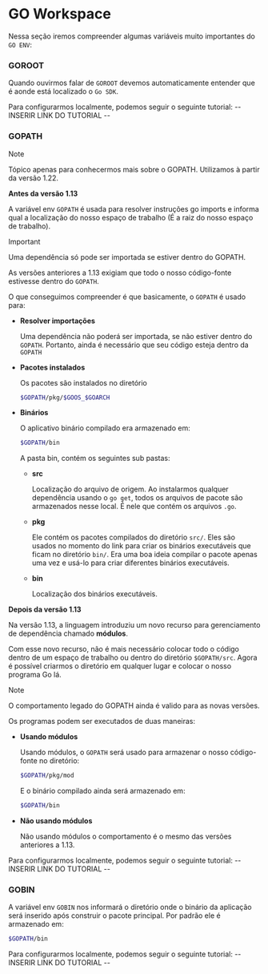 # GO Workspace

Nessa seção iremos compreender algumas variáveis muito importantes do `GO ENV`:

### **GOROOT**

Quando ouvirmos falar de `GOROOT` devemos automaticamente entender que é aonde está localizado o `Go SDK`.

Para configurarmos localmente, podemos seguir o seguinte tutorial:
-- INSERIR LINK DO TUTORIAL --

### **GOPATH**

> [!NOTE]
> Tópico apenas para conhecermos mais sobre o GOPATH.
> Utilizamos à partir da versão 1.22.

**Antes da versão 1.13**

A variável env `GOPATH` é usada para resolver instruções go imports e informa qual a localização do nosso espaço de trabalho (É a raiz do nosso espaço de trabalho).

> [!IMPORTANT]
> Uma dependência só pode ser importada se estiver dentro do GOPATH.

As versões anteriores a 1.13 exigiam que todo o nosso código-fonte estivesse dentro do `GOPATH`.

O que conseguimos compreender é que basicamente, o `GOPATH` é usado para:

- **Resolver importações**

    Uma dependência não poderá ser importada, se não estiver dentro do `GOPATH`. Portanto, ainda é necessário que seu código esteja dentro da `GOPATH`

- **Pacotes instalados**

    Os pacotes são instalados no diretório
    ```bash
    $GOPATH/pkg/$GOOS_$GOARCH
    ```

- **Binários**

    O aplicativo binário compilado era armazenado em:
    ```bash
    $GOPATH/bin
    ```

    A pasta bin, contém os seguintes sub pastas:

    - **src**

        Localização do arquivo de origem. Ao instalarmos qualquer dependência usando o `go get`, todos os arquivos de pacote são armazenados nesse local.
        É nele que contém os arquivos `.go`.
    
    - **pkg**

        Ele contém os pacotes compilados do diretório `src/`. Eles são usados no momento do link para criar os binários executáveis que ficam no diretório `bin/`.
        Era uma boa ideia compilar o pacote apenas uma vez e usá-lo para criar diferentes binários executáveis.

    - **bin**

        Localização dos binários executáveis.

**Depois da versão 1.13**

Na versão 1.13, a linguagem introduziu um novo recurso para gerenciamento de dependência chamado **módulos**.

Com esse novo recurso, não é mais necessário colocar todo o código dentro de um espaço de trabalho ou dentro do diretório `$GOPATH/src`. Agora é possível criarmos o diretório em qualquer lugar e colocar o nosso programa Go lá.

> [!NOTE]
> O comportamento legado do GOPATH ainda é valido para as novas versões.

Os programas podem ser executados de duas maneiras:

- **Usando módulos**

    Usando módulos, o `GOPATH` será usado para armazenar o nosso código-fonte no diretório:

    ```bash
    $GOPATH/pkg/mod
    ```

    E o binário compilado ainda será armazenado em:

    ```bash
    $GOPATH/bin
    ```

- **Não usando módulos**

    Não usando módulos o comportamento é o mesmo das versões anteriores a 1.13.

Para configurarmos localmente, podemos seguir o seguinte tutorial:
-- INSERIR LINK DO TUTORIAL --

### **GOBIN**

A variável env `GOBIN` nos informará o diretório onde o binário da aplicação será inserido após construir o pacote principal.
Por padrão ele é armazenado em:

```bash
$GOPATH/bin
```

Para configurarmos localmente, podemos seguir o seguinte tutorial:
-- INSERIR LINK DO TUTORIAL --
